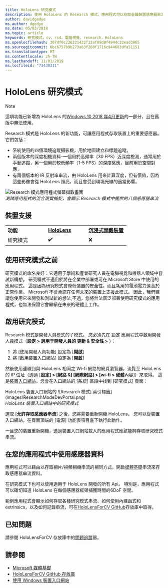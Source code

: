 ```yaml
---
title: HoloLens 研究模式
description: 使用 HoloLens 的 Research 模式，應用程式可以存取金鑰裝置感應器串流（深度、環境追蹤和 IR-反射率）。
author: davidgedye
ms.author: dgedye
ms.date: 05/03/2018
ms.topic: article
keywords: 研究模式，cv，rs4，電腦視覺，research，HoloLens
ms.openlocfilehash: 307df0c226221422f13af09d8f4944c22ead3865
ms.sourcegitcommit: 6bc6757b9b273a63f260f1716c944603dfa51151
ms.translationtype: MT
ms.contentlocale: zh-TW
ms.lasthandoff: 11/01/2019
ms.locfileid: "73438311"
---
```

# <a name="hololens-research-mode"></a>HoloLens 研究模式

> [!NOTE]
> 這項功能已新增為 HoloLens 的[Windows 10 2018 年4月更新](release-notes-april-2018.md)的一部分，且在舊版中無法使用。

Research 模式是 HoloLens 的新功能，可讓應用程式存取裝置上的重要感應器。 它們包括：
- 系統使用的四個環境追蹤攝影機，用於地圖建立和標題追蹤。
- 兩個版本的深度相機資料–一個用於高頻率（30 FPS）近深度檢測，通常用於手動追蹤，另一個用於較低頻率（1-5 FPS）的深度感應，目前用於空間對應，
- 有兩個版本的 IR 反射率串流，由 HoloLens 用來計算深度，但有價值，因為這些影像會從 HoloLens 照亮，而且會受到環境光線的適當影響。

![Research 模式應用程式螢幕擷取畫面](images/sensor-stream-viewer.jpg)<br>
*測試應用程式的混合現實捕捉，會顯示 Research 模式中提供的八個感應器串流*

## <a name="device-support"></a>裝置支援

<table>
    <colgroup>
    <col width="33%" />
    <col width="33%" />
    <col width="33%" />
    </colgroup>
    <tr>
        <td><strong>功能</strong></td>
        <td><a href="hololens-hardware-details.md"><strong>HoloLens</strong></a></td>
        <td><a href="immersive-headset-hardware-details.md"><strong>沉浸式頭戴裝置</strong></a></td>
    </tr>
     <tr>
        <td>研究模式</td>
        <td>✔️</td>
        <td>❌</td>
    </tr>
</table>

## <a name="before-using-research-mode"></a>使用研究模式之前

研究模式的命名良好：它適用于學術和產業研究人員在電腦視覺和機器人領域中嘗試新構想。  研究模式不適用於將在企業中部署或可在 Microsoft Store 中使用的應用程式。 這是因為研究模式會降低裝置的安全性，而且耗用的電池電力遠高於正常作業。 Microsoft 不會承諾在任何未來的裝置上支援此模式。 因此，我們建議您使用它來開發和測試新的想法;不過，您將無法廣泛部署使用研究模式的應用程式，也無法保證它會繼續在未來的硬體上工作。

## <a name="enabling-research-mode"></a>啟用研究模式

Research 模式是開發人員模式的子模式。 您必須先在 設定 應用程式中啟用開發人員模式（**設定 > 適用于開發人員的 更新 & 安全性 >** ）：

1. 將 [使用開發人員功能] 設定為 [**開啟**]
2. 將 [啟用裝置入口網站] 設定為 [**開啟**]

然後使用連線到與 HoloLens 相同之 Wi-fi 網路的網頁瀏覽器，流覽至 HoloLens 的 IP 位址（透過 [**設定] > [網路 &] [網際網路] > [wi-fi > 硬體**內容]）來取得。 這是[裝置入口網站](using-the-windows-device-portal.md)，您會在入口網站的 [系統] 區段中找到 [研究模式] 頁面：

HoloLens 裝置入口網站的 ![Research 模式] 索引標籤](images/ResearchModeDevPortal.png)<br>
*HoloLens 裝置入口網站中的研究模式*

選取 [**允許存取感應器串流**] 之後，您將需要重新開機 HoloLens。 您可以從裝置入口網站，在頁面頂端的 [電源] 功能表項目底下執行此動作。

一旦您的裝置重新開機，透過裝置入口網站載入的應用程式應該能夠存取研究模式串流。

## <a name="using-sensor-data-in-your-apps"></a>在您的應用程式中使用感應器資料

應用程式可以藉由以存取相片/視頻相機串流的相同方式，開啟[媒體基礎](https://msdn.microsoft.com/library/windows/desktop/ms694197)串流來存取感應器串流資料。 

在研究模式下也可以使用適用于 HoloLens 開發的所有 Api。 特別是，應用程式可以確切知道 HoloLens 在每個感應器框架捕獲時間的6DoF 空間。

範例應用程式會顯示如何存取各種研究模式串流、如何使用內建函式和 extrinsics，以及如何記錄串流，可在[HoloLensForCV GitHub](https://github.com/Microsoft/HoloLensForCV)存放庫中取得。

## <a name="known-issues"></a>已知問題

請參閱 HoloLensForCV 存放庫中的[問題追蹤](https://github.com/Microsoft/HololensForCV/issues)器。

## <a name="see-also"></a>請參閱

* [Microsoft 媒體基礎](https://msdn.microsoft.com/library/windows/desktop/ms694197)
* [HoloLensForCV GitHub 存放庫](https://github.com/Microsoft/HoloLensForCV)
* [使用 Windows 裝置入口網站](using-the-windows-device-portal.md)
